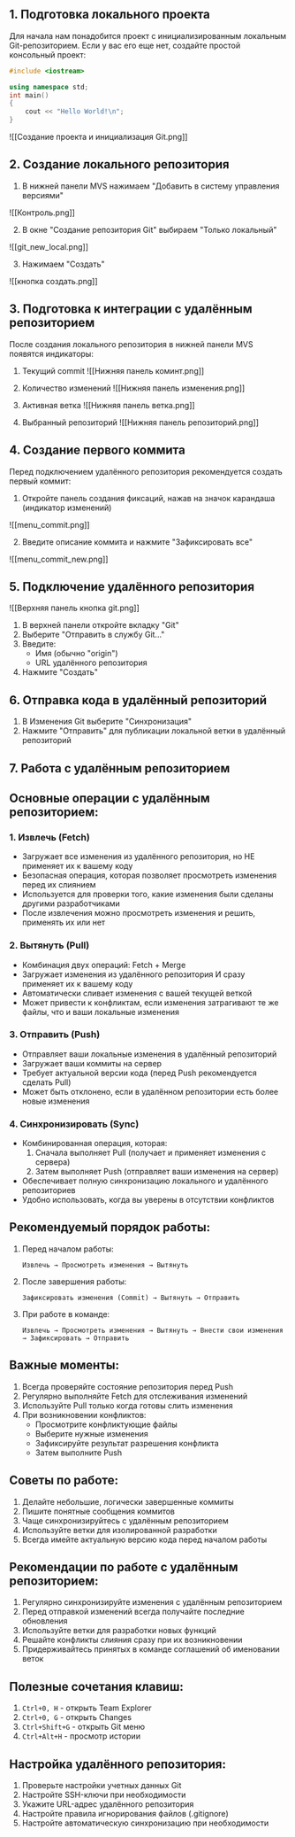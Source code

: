 ## 1. Подготовка локального проекта

Для начала нам понадобится проект с инициализированным локальным Git-репозиторием. Если у вас его еще нет, создайте простой консольный проект:

```C++
#include <iostream>

using namespace std;
int main()
{
    cout << "Hello World!\n";
}
```

![[Создание проекта и инициализация Git.png]]

## 2. Создание локального репозитория

1. В нижней панели MVS нажимаем "Добавить в систему управления версиями"

![[Контроль.png]]

2. В окне "Создание репозитория Git" выбираем "Только локальный"

![[git_new_local.png]]

3. Нажимаем "Создать"

![[кнопка создать.png]]

## 3. Подготовка к интеграции с удалённым репозиторием

После создания локального репозитория в нижней панели MVS появятся индикаторы:

1. Текущий commit 
![[Нижняя панель коминт.png]]

2. Количество изменений 
![[Нижняя панель изменения.png]]

3. Активная ветка
![[Нижняя панель ветка.png]]

4. Выбранный репозиторий
![[Нижняя панель репозиторий.png]]

## 4. Создание первого коммита

Перед подключением удалённого репозитория рекомендуется создать первый коммит:

1. Откройте панель создания фиксаций, нажав на значок карандаша (индикатор изменений)

![[menu_commit.png]]

2. Введите описание коммита и нажмите "Зафиксировать все"

![[menu_commit_new.png]]

## 5. Подключение удалённого репозитория

![[Верхняя панель кнопка git.png]]

1. В верхней панели  откройте вкладку "Git"
2. Выберите "Отправить в службу Git..."
3. Введите:
   - Имя (обычно "origin")
   - URL удалённого репозитория
4. Нажмите "Создать"

## 6. Отправка кода в удалённый репозиторий

1. В Изменения Git выберите "Синхронизация"
2. Нажмите "Отправить" для публикации локальной ветки в удалённый репозиторий

## 7. Работа с удалённым репозиторием

## Основные операции с удалённым репозиторием:

### 1. Извлечь (Fetch)
- Загружает все изменения из удалённого репозитория, но НЕ применяет их к вашему коду
- Безопасная операция, которая позволяет просмотреть изменения перед их слиянием
- Используется для проверки того, какие изменения были сделаны другими разработчиками
- После извлечения можно просмотреть изменения и решить, применять их или нет

### 2. Вытянуть (Pull)
- Комбинация двух операций: Fetch + Merge
- Загружает изменения из удалённого репозитория И сразу применяет их к вашему коду
- Автоматически сливает изменения с вашей текущей веткой
- Может привести к конфликтам, если изменения затрагивают те же файлы, что и ваши локальные изменения

### 3. Отправить (Push)
- Отправляет ваши локальные изменения в удалённый репозиторий
- Загружает ваши коммиты на сервер
- Требует актуальной версии кода (перед Push рекомендуется сделать Pull)
- Может быть отклонено, если в удалённом репозитории есть более новые изменения

### 4. Синхронизировать (Sync)
- Комбинированная операция, которая:
  1. Сначала выполняет Pull (получает и применяет изменения с сервера)
  2. Затем выполняет Push (отправляет ваши изменения на сервер)
- Обеспечивает полную синхронизацию локального и удалённого репозиториев
- Удобно использовать, когда вы уверены в отсутствии конфликтов

## Рекомендуемый порядок работы:

1. Перед началом работы:
   ```
   Извлечь → Просмотреть изменения → Вытянуть
   ```

2. После завершения работы:
   ```
   Зафиксировать изменения (Commit) → Вытянуть → Отправить
   ```

3. При работе в команде:
   ```
   Извлечь → Просмотреть изменения → Вытянуть → Внести свои изменения → Зафиксировать → Отправить
   ```

## Важные моменты:

1. Всегда проверяйте состояние репозитория перед Push
2. Регулярно выполняйте Fetch для отслеживания изменений
3. Используйте Pull только когда готовы слить изменения
4. При возникновении конфликтов:
   - Просмотрите конфликтующие файлы
   - Выберите нужные изменения
   - Зафиксируйте результат разрешения конфликта
   - Затем выполните Push

## Советы по работе:

1. Делайте небольшие, логически завершенные коммиты
2. Пишите понятные сообщения коммитов
3. Чаще синхронизируйтесь с удалённым репозиторием
4. Используйте ветки для изолированной разработки
5. Всегда имейте актуальную версию кода перед началом работы

## Рекомендации по работе с удалённым репозиторием:

1. Регулярно синхронизируйте изменения с удалённым репозиторием
2. Перед отправкой изменений всегда получайте последние обновления
3. Используйте ветки для разработки новых функций
4. Решайте конфликты слияния сразу при их возникновении
5. Придерживайтесь принятых в команде соглашений об именовании веток

## Полезные сочетания клавиш:

1. `Ctrl+0, H` - открыть Team Explorer
2. `Ctrl+0, G` - открыть Changes
3. `Ctrl+Shift+G` - открыть Git меню
4. `Ctrl+Alt+H` - просмотр истории

## Настройка удалённого репозитория:

1. Проверьте настройки учетных данных Git
2. Настройте SSH-ключи при необходимости
3. Укажите URL-адрес удалённого репозитория
4. Настройте правила игнорирования файлов (.gitignore)
5. Настройте автоматическую синхронизацию при необходимости